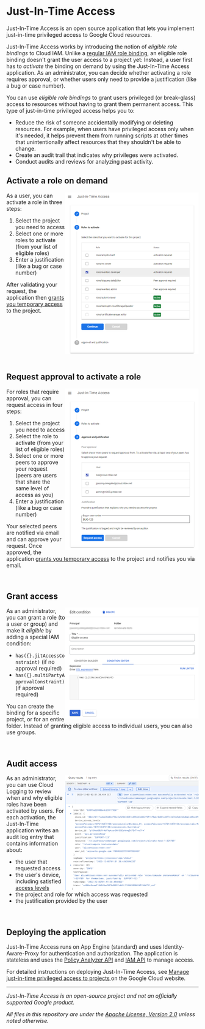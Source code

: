 # Just-In-Time Access

Just-In-Time Access is an open source application that lets you implement just-in-time privileged access to Google Cloud resources. 

Just-In-Time Access works by introducing the notion of _eligible role bindings_ to Cloud IAM. Unlike a [regular
IAM role binding](https://cloud.google.com/iam/docs/overview#cloud-iam-policy), 
an eligible role binding doesn't grant the user access to a project yet:
Instead, a user first has to _activate_ the binding on demand by using the Just-In-Time Access application. As an administrator,
you can decide whether activating a role requires approval, or whether users only need to provide a justification (like a bug or case number).

You can use _eligible role bindings_ to grant users privileged (or break-glass) access to resources
without having to grant them permanent access. This type of just-in-time privileged access helps you to:

* Reduce the risk of someone accidentally modifying or deleting resources. For example, when users have privileged access only when it's needed, it helps prevent them from running scripts at other times that unintentionally affect resources that they shouldn't be able to change.
* Create an audit trail that indicates why privileges were activated.
* Conduct audits and reviews for analyzing past activity.


## Activate a role on demand

<a href='doc/Screencast-JIT.gif?raw=true'>
<img src='doc/JIT-Activation_350.png' align='right'>
</a>

As a user, you can activate a role in three steps:

1. Select the project you need to access
2. Select one or more roles to activate (from your list of eligible roles)
3. Enter a justification (like a bug or case number)

After validating your request, the application then [grants you temporary access](https://cloud.google.com/iam/docs/configuring-temporary-access)
to the project.



<img src='doc/images/pix.gif' width='100%' height='1'>


## Request approval to activate a role

<a href='doc/Screencast-MPA.gif?raw=true'>
<img src='doc/MPA-Activation_350.png' align='right'>
</a>

For roles that require approval, you can request access in four steps:

1. Select the project you need to access
2. Select the role to activate (from your list of eligible roles)
3. Select one or more peers to approve your request (peers are users that share the same level of access as you)
3. Enter a justification (like a bug or case number)

Your selected peers are notified via email and can approve your request. Once approved, the application 
[grants you temporary access](https://cloud.google.com/iam/docs/configuring-temporary-access) to the project
and notifies you via email.



<img src='doc/images/pix.gif' width='100%' height='1'>


## Grant access

<a href='doc/Condition.png?raw=true'>
<img src='doc/Condition_350.png' align='right'>
</a>

As an administrator, you can grant a role (to a user or group) and make it _eligible_ by adding a special IAM condition:

* `has({}.jitAccessConstraint)` (if no approval required)
* `has({}.multiPartyApprovalConstraint)` (if approval required) 

You can create the binding for a specific project, or for an entire folder. Instead of granting eligible
access to individual users, you can also use groups.


<img src='doc/images/pix.gif' width='100%' height='1'>


## Audit access

<a href='doc/AuditLog.png?raw=true'>
<img src='doc/AuditLog_350.png' align='right'>
</a>

As an administrator, you can use Cloud Logging to review when and why eligible roles have been activated by users. 
For each activation, the Just-In-Time application writes an audit log entry that contains information about:

* the user that requested access
* the user's device, including satisfied [access levels](https://cloud.google.com/access-context-manager/docs/manage-access-levels) 
* the project and role for which access was requested
* the justification provided by the user

<img src='doc/images/pix.gif' width='100%' height='1'>


## Deploying the application

Just-In-Time Access runs on App Engine (standard) and uses Identity-Aware-Proxy for authentication and authorization. The application
is stateless and uses the [Policy Analyzer API](https://cloud.google.com/policy-intelligence/docs/analyze-iam-policies) and [IAM API](https://cloud.google.com/iam/docs/reference/rest) to manage access.

For detailed instructions on deploying Just-In-Time Access, see [Manage just-in-time privileged access to projects ](https://cloud.google.com/architecture/manage-just-in-time-privileged-access-to-project) on the Google Cloud website.

--- 

_Just-In-Time Access is an open-source project and not an officially supported Google product._

_All files in this repository are under the
[Apache License, Version 2.0](LICENSE.txt) unless noted otherwise._
